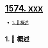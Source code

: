# [1574. xxx](https://github.com/Tdahuyou/TNotes.leetcode/tree/main/notes/1574.%20xxx)

<!-- region:toc -->

- [1. 📝 概述](#1--概述)

<!-- endregion:toc -->

## 1. 📝 概述
